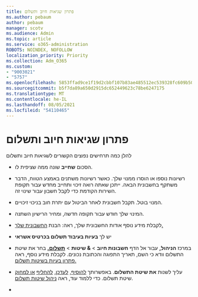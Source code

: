 ```yaml
---
title: פתרון שגיאות חיוב ותשלום
ms.author: pebaum
author: pebaum
manager: scotv
ms.audience: Admin
ms.topic: article
ms.service: o365-administration
ROBOTS: NOINDEX, NOFOLLOW
localization_priority: Priority
ms.collection: Adm_O365
ms.custom:
- "9003021"
- "5757"
ms.openlocfilehash: 5853ffad9ce1f19d2cbbf107b83ae485512ec539328fc609b507e41e1a22c9e2
ms.sourcegitcommit: b5f7da89a650d2915dc652449623c78be6247175
ms.translationtype: MT
ms.contentlocale: he-IL
ms.lasthandoff: 08/05/2021
ms.locfileid: "54110465"
---
```

# <a name="resolving-billing-and-payment-errors"></a>פתרון שגיאות חיוב ותשלום

להלן כמה תרחישים נפוצים הקשורים לשגיאות חיוב ותשלום

- הסכום  **שחייב** שונה ממה שציפית לו.
- רשיונות נוספו או הוסרו ממנוי שלך. כאשר רשיונות משתנים באמצע הטווח, הדבר משתקף בחשבונית הבאה. ייתכן שאתה רואה זיכוי ותחייב מחדש עבור תקופת השירות הקודמת כדי לקבל חשבון עבור שינוי זה.
- המנוי בוטל. תקבל חשבונית לאחר הביטול עם יתרת חוב בניכוי זיכויים.
- המינוי שלך חוּדש עבור תקופה חדשה, ומחיר הרישיון השתנה.
- לקבלת מידע נוסף אודות החשבונית שלך, ראה: הבנת  [החשבונית שלך.](https://docs.microsoft.com/microsoft-365/commerce/billing-and-payments/understand-your-invoice2)
- יש לך  **בעיות בעיבוד תשלום בכרטיס אשראי**
- במרכז **הניהול,** עבור אל הדף **חשבונות חיוב**   >   **& שיטות**   >   **[תשלום.](https://go.microsoft.com/fwlink/p/?linkid=2018806)** בחר את שיטת התשלום וודא כי השם, תאריך התפוגה והכתובת נכונים. לקבלת מידע נוסף, ראה [פתרון בעיות בשיטות תשלום.](https://docs.microsoft.com/microsoft-365/commerce/billing-and-payments/manage-payment-methods#troubleshoot-payment-methods)

- עליך לשנות  **את שיטת התשלום**. באפשרותך [להוסיף](https://docs.microsoft.com/microsoft-365/commerce/billing-and-payments/manage-payment-methods?view=o365-worldwide#add-a-payment-method),  [לעדכן](https://docs.microsoft.com/microsoft-365/commerce/billing-and-payments/manage-payment-methods?view=o365-worldwide#update-payment-method-details),  [להחליף](https://docs.microsoft.com/microsoft-365/commerce/billing-and-payments/manage-payment-methods?view=o365-worldwide#replace-a-payment-method)  [או למחוק](https://docs.microsoft.com/microsoft-365/commerce/billing-and-payments/manage-payment-methods?view=o365-worldwide#delete-a-payment-method)  שיטת תשלום. כדי ללמוד עוד, ראה  [ניהול שיטות תשלום](https://docs.microsoft.com/microsoft-365/commerce/billing-and-payments/manage-payment-methods?view=o365-worldwide).
- 